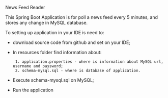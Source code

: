 News Feed Reader

This Spring Boot Application is for poll a news feed every 5 minutes, and stores any change in MySQL database.

To setting up application in your IDE is need to:

- download source code from github and set on your IDE;

- In resources folder find information about:

       1. application.properties - where is information about MySQL url, username and password;
       2. schema-mysql.sql - where is database of application.

- Execute schema-mysql.sql on MySQL;

- Run the application


 

